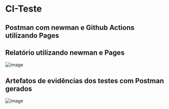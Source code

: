 # CI-Teste
## Postman com newman e Github Actions utilizando Pages
## Relatório utilizando newman e Pages 
![image](https://github.com/user-attachments/assets/f3ec3691-d424-47d1-b2d5-61f82475c5d8)

## Artefatos de evidências dos testes com Postman gerados 
![image](https://github.com/user-attachments/assets/91f7d6ce-4a54-4a0a-b411-b815670f03cf)
